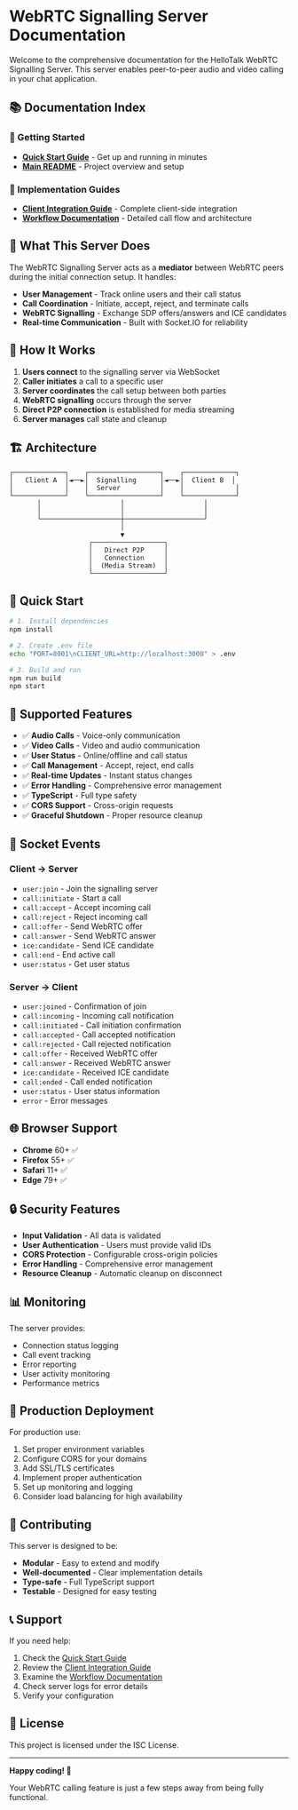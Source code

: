 # WebRTC Signalling Server Documentation

Welcome to the comprehensive documentation for the HelloTalk WebRTC Signalling Server. This server enables peer-to-peer audio and video calling in your chat application.

## 📚 Documentation Index

### 🚀 Getting Started

- **[Quick Start Guide](./QUICKSTART.md)** - Get up and running in minutes
- **[Main README](../README.md)** - Project overview and setup

### 🔧 Implementation Guides

- **[Client Integration Guide](./CLIENT_INTEGRATION.md)** - Complete client-side integration
- **[Workflow Documentation](./WORKFLOW.md)** - Detailed call flow and architecture

## 🎯 What This Server Does

The WebRTC Signalling Server acts as a **mediator** between WebRTC peers during the initial connection setup. It handles:

- **User Management** - Track online users and their call status
- **Call Coordination** - Initiate, accept, reject, and terminate calls
- **WebRTC Signalling** - Exchange SDP offers/answers and ICE candidates
- **Real-time Communication** - Built with Socket.IO for reliability

## 🔄 How It Works

1. **Users connect** to the signalling server via WebSocket
2. **Caller initiates** a call to a specific user
3. **Server coordinates** the call setup between both parties
4. **WebRTC signalling** occurs through the server
5. **Direct P2P connection** is established for media streaming
6. **Server manages** call state and cleanup

## 🏗️ Architecture

```
┌─────────────┐    ┌──────────────────┐    ┌─────────────┐
│   Client A  │◄──►│  Signalling      │◄──►│  Client B  │
│             │    │  Server          │    │             │
└─────────────┘    └──────────────────┘    └─────────────┘
       │                    │                    │
       │                    │                    │
       └────────────────────┼────────────────────┘
                            │
                            ▼
                    ┌──────────────────┐
                    │   Direct P2P     │
                    │   Connection     │
                    │  (Media Stream)  │
                    └──────────────────┘
```

## 🚀 Quick Start

```bash
# 1. Install dependencies
npm install

# 2. Create .env file
echo "PORT=8001\nCLIENT_URL=http://localhost:3000" > .env

# 3. Build and run
npm run build
npm start
```

## 📱 Supported Features

- ✅ **Audio Calls** - Voice-only communication
- ✅ **Video Calls** - Video and audio communication
- ✅ **User Status** - Online/offline and call status
- ✅ **Call Management** - Accept, reject, end calls
- ✅ **Real-time Updates** - Instant status changes
- ✅ **Error Handling** - Comprehensive error management
- ✅ **TypeScript** - Full type safety
- ✅ **CORS Support** - Cross-origin requests
- ✅ **Graceful Shutdown** - Proper resource cleanup

## 🔌 Socket Events

### Client → Server

- `user:join` - Join the signalling server
- `call:initiate` - Start a call
- `call:accept` - Accept incoming call
- `call:reject` - Reject incoming call
- `call:offer` - Send WebRTC offer
- `call:answer` - Send WebRTC answer
- `ice:candidate` - Send ICE candidate
- `call:end` - End active call
- `user:status` - Get user status

### Server → Client

- `user:joined` - Confirmation of join
- `call:incoming` - Incoming call notification
- `call:initiated` - Call initiation confirmation
- `call:accepted` - Call accepted notification
- `call:rejected` - Call rejected notification
- `call:offer` - Received WebRTC offer
- `call:answer` - Received WebRTC answer
- `ice:candidate` - Received ICE candidate
- `call:ended` - Call ended notification
- `user:status` - User status information
- `error` - Error messages

## 🌐 Browser Support

- **Chrome** 60+ ✅
- **Firefox** 55+ ✅
- **Safari** 11+ ✅
- **Edge** 79+ ✅

## 🔒 Security Features

- **Input Validation** - All data is validated
- **User Authentication** - Users must provide valid IDs
- **CORS Protection** - Configurable cross-origin policies
- **Error Handling** - Comprehensive error management
- **Resource Cleanup** - Automatic cleanup on disconnect

## 📊 Monitoring

The server provides:

- Connection status logging
- Call event tracking
- Error reporting
- User activity monitoring
- Performance metrics

## 🚀 Production Deployment

For production use:

1. Set proper environment variables
2. Configure CORS for your domains
3. Add SSL/TLS certificates
4. Implement proper authentication
5. Set up monitoring and logging
6. Consider load balancing for high availability

## 🤝 Contributing

This server is designed to be:

- **Modular** - Easy to extend and modify
- **Well-documented** - Clear implementation details
- **Type-safe** - Full TypeScript support
- **Testable** - Designed for easy testing

## 📞 Support

If you need help:

1. Check the [Quick Start Guide](./QUICKSTART.md)
2. Review the [Client Integration Guide](./CLIENT_INTEGRATION.md)
3. Examine the [Workflow Documentation](./WORKFLOW.md)
4. Check server logs for error details
5. Verify your configuration

## 📝 License

This project is licensed under the ISC License.

---

**Happy coding! 🚀**

Your WebRTC calling feature is just a few steps away from being fully functional.
